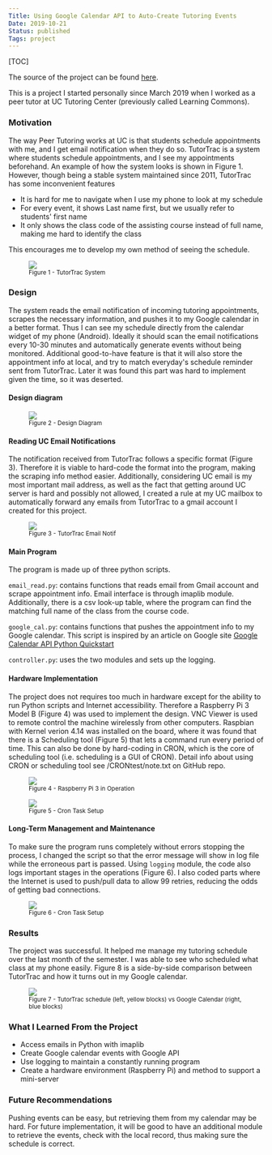 ```yaml
---
Title: Using Google Calendar API to Auto-Create Tutoring Events
Date: 2019-10-21
Status: published
Tags: project
---
```

[TOC]

The source of the project can be found [here](https://github.com/liu2z2/TutorCal).

This is a project I started personally since March 2019 when I worked as a peer tutor at UC Tutoring Center (previously called Learning Commons). 

### Motivation
The way Peer Tutoring works at UC is that students schedule appointments with me, and I get email notification when they do so. TutorTrac is a system where students schedule appointments, and I see my appointments beforehand. An example of how the system looks is shown in Figure 1. However, though being a stable system maintained since 2011, TutorTrac has some inconvenient features

- It is hard for me to navigate when I use my phone to look at my schedule
- For every event, it shows Last name first, but we usually refer to students' first name
- It only shows the class code of the assisting course instead of full name, making me hard to identify the class

This encourages me to develop my own method of seeing the schedule.

<figure>
  <img src="/images/project-tutorcal/tutortrac.webp"/>
  <figcaption> <small> Figure 1 - TutorTrac System </small> </figcaption>
</figure>

### Design
The system reads the email notification of incoming tutoring appointments, scrapes the necessary information, and pushes it to my Google calendar in a better format. Thus I can see my schedule directly from the calendar widget of my phone (Android). Ideally it should scan the email notifications every 10-30 minutes and automatically generate events without being monitored. Additional good-to-have feature is that it will also store the appointment info at local, and try to match everyday's schedule reminder sent from TutorTrac. Later it was found this part was hard to implement given the time, so it was deserted. 

#### Design diagram 

<figure>
  <img src="/images/project-tutorcal/design.webp"/>
  <figcaption> <small> Figure 2 - Design Diagram </small> </figcaption>
</figure>

#### Reading UC Email Notifications
The notification received from TutorTrac follows a specific format (Figure 3). Therefore it is viable to hard-code the format into the program, making the scraping info method easier. Additionally, considering UC email is my most important mail address, as well as the fact that getting around UC server is hard and possibly not allowed, I created a rule at my UC mailbox to automatically forward any emails from TutorTrac to a gmail account I created for this project. 

<figure>
  <img src="/images/project-tutorcal/email.webp"/>
  <figcaption> <small> Figure 3 - TutorTrac Email Notif </small> </figcaption>
</figure>

#### Main Program

The program is made up of three python scripts. 

`email_read.py`: contains functions that reads email from Gmail account and scrape appointment info. Email interface is through imaplib module. Additionally, there is a csv look-up table, where the program can find the matching full name of the class from the course code. 

`google_cal.py`: contains functions that pushes the appointment info to my Google calendar. This script is inspired by an article on Google site [Google Calendar API Python Quickstart](https://developers.google.com/calendar/quickstart/python)

`controller.py`: uses the two modules and sets up the logging.

#### Hardware Implementation

The project does not requires too much in hardware except for the ability to run Python scripts and Internet accessibility. Therefore a Raspberry Pi 3 Model B (Figure 4) was used to implement the design. VNC Viewer is used to remote control the machine wirelessly from other computers. Raspbian with Kernel verion 4.14 was installed on the board, where it was found that there is a Scheduling tool (Figure 5) that lets a command run every period of time. This can also be done by hard-coding in CRON, which is the core of scheduling tool (i.e. scheduling is a GUI of CRON). Detail info about using CRON or scheduling tool see /CRONtest/note.txt on GitHub repo. 

<figure>
  <img src="/images/project-tutorcal/rpi.webp"/>
  <figcaption> <small> Figure 4 - Raspberry Pi 3 in Operation </small> </figcaption>
</figure>

<figure>
  <img src="/images/project-tutorcal/rpi.webp"/>
  <figcaption> <small> Figure 5 - Cron Task Setup </small> </figcaption>
</figure>

#### Long-Term Management and Maintenance

To make sure the program runs completely without errors stopping the process, I changed the script so that the error message will show in log file while the erroneous part is passed. Using `logging` module, the code also logs important stages in the operations (Figure 6). I also coded parts where the Internet is used to push/pull data to allow 99 retries, reducing the odds of getting bad connections. 

<figure>
  <img src="/images/project-tutorcal/log.webp"/>
  <figcaption> <small> Figure 6 - Cron Task Setup </small> </figcaption>
</figure>

### Results

The project was successful. It helped me manage my tutoring schedule over the last month of the semester. I was able to see who scheduled what class at my phone easily. Figure 8 is a side-by-side comparison between TutorTrac and how it turns out in my Google calendar. 

<figure>
  <img src="/images/project-tutorcal/gcal.webp"/>
  <figcaption> <small> Figure 7 - TutorTrac schedule (left, yellow blocks) vs Google Calendar (right, blue blocks) </small> </figcaption>
</figure>

### What I Learned From the Project

- Access emails in Python with imaplib
- Create Google calendar events with Google API
- Use logging to maintain a constantly running program
- Create a hardware environment (Raspberry Pi) and method to support a mini-server

### Future Recommendations

Pushing events can be easy, but retrieving them from my calendar may be hard. For future implementation, it will be good to have an additional module to retrieve the events, check with the local record, thus making sure the schedule is correct. 

